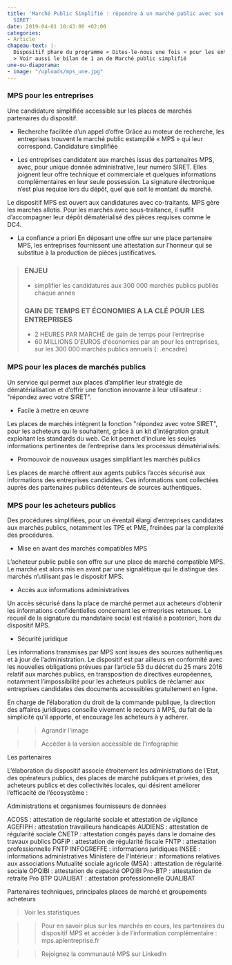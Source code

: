 ```yaml
---
title: 'Marché Public Simplifié : répondre à un marché public avec son seul numéro
  SIRET'
date: 2019-04-01 10:43:00 +02:00
categories:
- Article
chapeau-text: |-
  Dispositif phare du programme « Dites-le-nous une fois » pour les entreprises, le service Marché public simplifié (MPS) permet à une entreprise de répondre à un marché public avec son seul numéro SIRET. Il simplifie ainsi radicalement la réponse aux appels d'offres publics pour les entreprises de toutes tailles. Après une phase d'expérimentation, lancée en avril 2014 pour des appels d’offres inférieurs à certains montants, le dispositif est généralisé à partir du 1er novembre 2014 : il est ouvert à tout appel d’offres public, quel qu’en soit le montant, et propose un dispositif inédit de recueil de consentement dématérialisé des cotraitants dans le cadre de réponses groupées. [Dernière mise à jour le 01/08/2017]
  > Voir aussi le bilan de 1 an de Marché public simplifié
une-ou-diaporama:
- image: "/uploads/mps_une.jpg"
---
```


### MPS pour les entreprises

Une candidature simplifiée accessible sur les places de marchés partenaires du dispositif.

* Recherche facilitée d’un appel d’offre
Grâce au moteur de recherche, les entreprises trouvent le marché public estampillé « MPS » qui leur correspond.
Candidature simplifiée

* Les entreprises candidatent aux marchés issus des partenaires MPS, avec, pour unique donnée administrative, leur numéro SIRET. Elles joignent leur offre technique et commerciale et quelques informations complémentaires en leur seule possession. La signature électronique n’est plus requise lors du dépôt, quel que soit le montant du marché.

Le dispositif MPS est ouvert aux candidatures avec co-traitants. MPS gère les marchés allotis. Pour les marchés avec sous-traitance, il suffit d’accompagner leur dépôt dématérialisé des pièces requises comme le DC4.

* La confiance a priori
En déposant une offre sur une place partenaire MPS, les entreprises fournissent une attestation sur l’honneur qui se substitue à la production de pièces justificatives.

 


> ### ENJEU
>
>* simplifier les candidatures aux 300 000 marchés publics publiés chaque année
>
> ### GAIN DE TEMPS ET ÉCONOMIES A LA CLÉ POUR LES ENTREPRISES
>
>* 2 HEURES PAR MARCHÉ de gain de temps pour l’entreprise
>* 60 MILLIONS D’EUROS d'économies par an pour les entreprises, sur les 300 000 marchés publics annuels
{: .encadre}

### MPS pour les places de marchés publics

Un service qui permet aux places d’amplifier leur stratégie de dématérialisation et d’offrir une fonction innovante à leur utilisateur : "répondez avec votre SIRET".

* Facile à mettre en œuvre

Les places de marchés intègrent la fonction "répondez avec votre SIRET", pour les acheteurs qui le souhaitent, grâce à un kit d’intégration gratuit exploitant les standards du web. Ce kit permet d’inclure les seules informations pertinentes de l’entreprise dans les processus dématérialisés.

* Promouvoir de nouveaux usages simplifiant les marchés publics

Les places de marché offrent aux agents publics l’accès sécurisé aux informations des entreprises candidates. Ces informations sont collectées auprès des partenaires publics détenteurs de sources authentiques.

 
### MPS pour les acheteurs publics

Des procédures simplifiées, pour un éventail élargi d’entreprises candidates aux marchés publics, notamment les TPE et PME, freinées par la complexité des procédures.

* Mise en avant des marchés compatibles MPS

L’acheteur public publie son offre sur une place de marché compatible MPS. Le marché est alors mis en avant par une signalétique qui le distingue des marchés n’utilisant pas le dispositif MPS.

* Accès aux informations administratives

Un accès sécurisé dans la place de marché permet aux acheteurs d’obtenir les informations confidentielles concernant les entreprises retenues. Le recueil de la signature du mandataire social est réalisé a posteriori, hors du dispositif MPS.

* Sécurité juridique

Les informations transmises par MPS sont issues des sources authentiques et à jour de l’administration. Le dispositif est par ailleurs en conformité avec les nouvelles obligations prévues par l’article 53 du décret du 25 mars 2016 relatif aux marchés publics, en transposition de directives européennes, notamment l’impossibilité pour les acheteurs publics de réclamer aux entreprises candidates des documents accessibles gratuitement en ligne.

En charge de l’élaboration du droit de la commande publique, la direction des affaires juridiques conseille vivement le recours à MPS, du fait de la simplicité qu’il apporte, et encourage les acheteurs à y adhérer.

>> Agrandir l'image

>> Accéder à la version accessible de l'infographie

 

Les partenaires

L’élaboration du dispositif associe étroitement les administrations de l’Etat, des opérateurs publics, des places de marché publiques et privées, des acheteurs publics et des collectivités locales, qui désirent améliorer l’efficacité de l’écosystème :

Administrations et organismes fournisseurs de données

ACOSS : attestation de régularité sociale et attestation de vigilance
AGEFIPH : attestation travailleurs handicapés
AUDIENS : attestation de régularité sociale
CNETP : attestation congés payés dans le domaine des travaux publics
DGFiP : attestation de régularité fiscale
FNTP : attestation professionnelle FNTP
INFOGREFFE : informations juridiques
INSEE : informations administratives
Ministère de l'Intérieur : informations relatives aux associations
Mutualité sociale agricole (MSA) : attestation de régularité sociale
OPQIBI : attestation de capacité OPQIBI
Pro-BTP : attestation de retraite Pro BTP
QUALIBAT : attestation professionnelle QUALIBAT

Partenaires techniques, principales places de marché et groupements acheteurs

> Voir les statistiques

 

>> Pour en savoir plus sur les marchés en cours, les partenaires du dispositif MPS et accéder à de l’information complémentaire : mps.apientreprise.fr

>> Rejoignez la communauté MPS sur LinkedIn
